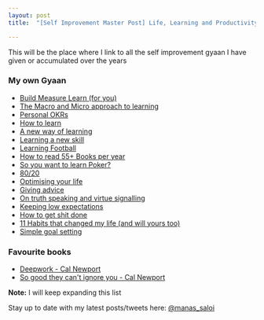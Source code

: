 ```yaml
---
layout: post
title:  "[Self Improvement Master Post] Life, Learning and Productivity"

---
```


This will be the place where I link to all the self improvement gyaan I have given or accumulated over the years

### My own Gyaan

- [Build Measure Learn (for you)](https://manassaloi.com/2019/11/24/build-measure-learn.html)
- [The Macro and Micro approach to learning](https://manassaloi.com/2019/03/07/macro-micro-learning.html)
- [Personal OKRs](https://manassaloi.com/2019/11/01/personal-OKRs-update-2019.html)
- [How to learn](https://manassaloi.com/2019/03/08/how-to-learn.html)
- [A new way of learning](https://manassaloi.com/2020/01/07/new-way-learning.html)
- [Learning a new skill](https://manassaloi.com/2020/02/06/learning-new-skill.html)
- [Learning Football](https://manassaloi.com/2020/02/02/learning-football.html)
- [How to read 55+ Books per year](https://manassaloi.com/2019/03/05/55-books-read.html)
- [So you want to learn Poker?](https://manassaloi.com/2020/04/07/learning-poker.html)
- [80/20](https://manassaloi.com/2020/03/31/80-20.html)
- [Optimising your life](https://manassaloi.com/2020/03/18/life-optimisation.html)
- [Giving advice](https://manassaloi.com/2020/03/24/giving-advice.html)
- [On truth speaking and virtue signalling](https://manassaloi.com/2020/02/29/truth-speaking.html)
- [Keeping low expectations](https://manassaloi.com/2020/03/11/low-expectations.html)
- [How to get shit done](https://manassaloi.com/2020/01/01/getting-shit-done-happiness.html)
- [11 Habits that changed my life (and will yours too)](https://manassaloi.com/2016/01/14/11-habits-change-life.html)
- [Simple goal setting](https://manassaloi.com/2020/06/07/simple-goal-setting-productivity.html)

### Favourite books

- [Deepwork - Cal Newport](https://manassaloi.com/booksummaries/2016/01/11/deepwork-cal-newport.html)
- [So good they can't ignore you - Cal Newport](https://manassaloi.com/booksummaries/2016/01/12/so-good-they-cant-ignore-you-cal-newport.html)

**Note:** I will keep expanding this list

Stay up to date with my latest posts/tweets here: [@manas_saloi](http://twitter.com/manas_saloi)
